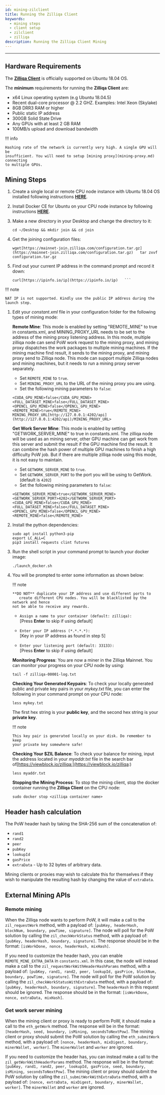 ```yaml
---
id: mining-zilclient
title: Running the Zilliqa Client
keywords:
  - mining steps
  - client setup
  - zilclient
  - zilliqa
description: Running the Zilliqa Client Mining
---
```


---

## Hardware Requirements

The [**Zilliqa Client**](https://github.com/Zilliqa/zilliqa) is officially
supported on Ubuntu 18.04 OS.

The **minimum** requirements for running the **Zilliqa Client** are:

- x64 Linux operating system (e.g Ubuntu 18.04.5)
- Recent dual-core processor @ 2.2 GHZ. Examples: Intel Xeon (Skylake)
- 8GB DRR3 RAM or higher
- Public static IP address
- 300GB Solid State Drive
- Any GPUs with at least 2 GB RAM
- 100MB/s upload and download bandwidth

!!! info

    Hashing rate of the network is currently very high. A single GPU will be
    insufficient. You will need to setup [mining proxy](mining-proxy.md) connecting
    to multiple GPUs.

## Mining Steps

1.  Create a single local or remote CPU node instance with Ubuntu 18.04 OS
    installed following instructions
    [**HERE**](http://releases.ubuntu.com/bionic/).

1.  Install Docker CE for Ubuntu on your CPU node instance by following
    instructions
    [**HERE**](https://docs.docker.com/install/linux/docker-ce/ubuntu/).

1.  Make a new directory in your Desktop and change the directory to it:

    ```shell
    cd ~/Desktop && mkdir join && cd join
    ```

1.  Get the joining configuration files:

    ```shell
    wget[https://mainnet-join.zilliqa.com/configuration.tar.gz](https://mainnet-join.zilliqa.com/configuration.tar.gz)   tar zxvf configuration.tar.gz
    ```

1.  Find out your current IP address in the command prompt and record it down:

    ````shell
    curl[https://ipinfo.io/ip](https://ipinfo.io/ip)   ```
    ````

!!! note

    NAT IP is not supported. Kindly use the public IP address during the
    launch step.

1.  Edit your _constant.xml_ file in your configuration folder for the following
    types of mining mode:

    **Remote Mine**: This mode is enabled by setting "REMOTE_MINE" to true in
    constants.xml, and MINING_PROXY_URL needs to be set to the address of the
    mining proxy listening address. In this mode, multiple zilliqa node can send
    PoW work request to the mining proxy, and mining proxy dispatches the work
    packages to multiple mining machines. If the mining machine find result, it
    sends to the mining proxy, and mining proxy send to Zilliqa node. This mode
    can support multiple Zilliqa nodes and mining machines, but it needs to run
    a mining proxy server separately.

    - Set `REMOTE_MINE` to `true`.
    - Set `MINING_PROXY_URL` to the URL of the mining proxy you are using.
    - Set the following mining parameters to `false`:

    ```shell
    <CUDA_GPU_MINE>false</CUDA_GPU_MINE>
    <FULL_DATASET_MINE>false</FULL_DATASET_MINE>
    <OPENCL_GPU_MINE>false</OPENCL_GPU_MINE>
    <REMOTE_MINE>true</REMOTE_MINE>
    MINING_PROXY_URL[http://127.0.0.1:4202/api](http://127.0.0.1:4202/api)/MINING_PROXY_URL>
    ```

    **Get Work Server Mine**: This mode is enabled by setting
    "GETWORK_SERVER_MINE" to true in constants.xml. The zilliqa node will be
    used as an mining server, other GPU machine can get work from this server
    and submit the result if the GPU machine find the result. It can combine the
    hash power of multiple GPU machines to finish a high difficulty PoW job. But
    if there are multiple zilliqa node using this mode, it is not easy to
    maintain.

    - Set `GETWORK_SERVER_MINE` to `true`.
    - Set `GETWORK_SERVER_PORT` to the port you will be using to GetWork.
      (default is `4202`)
    - Set the following mining parameters to `false`:

    ```shell
    <GETWORK_SERVER_MINE>true</GETWORK_SERVER_MINE>
    <GETWORK_SERVER_PORT>4202</GETWORK_SERVER_PORT>
    <CUDA_GPU_MINE>false</CUDA_GPU_MINE>
    <FULL_DATASET_MINE>false</FULL_DATASET_MINE>
    <OPENCL_GPU_MINE>false</OPENCL_GPU_MINE>
    <REMOTE_MINE>false</REMOTE_MINE>
    ```

1.  Install the python dependencies:

    ```shell
    sudo apt install python3-pip
    export LC_ALL=C
    pip3 install requests clint futures
    ```

1.  Run the shell script in your command prompt to launch your docker image:

    ```shell
    ./launch_docker.sh
    ```

1.  You will be prompted to enter some information as shown below:

    !!! note

        **DO NOT** duplicate your IP address and use different ports to
           create different CPU nodes. You will be blacklisted by the network and hence
        not be able to receive any rewards.

    - `Assign a name to your container (default: zilliqa):` <br/> [Press
      **Enter** to skip if using default]

    - `Enter your IP address (*.*.*.*):` <br/> [Key in your IP address as
      found in step 5]

    - `Enter your listening port (default: 33133):` <br/> [Press **Enter** to
      skip if using default]

    **Monitoring Progress**: You are now a miner in the Zilliqa Mainnet. You can
    monitor your progress on your CPU node by using:

    ```shell
    tail -f zilliqa-00001-log.txt
    ```

    **Checking Your Generated Keypairs**: To check your locally generated public
    and private key pairs in your _mykey.txt_ file, you can enter the following
    in your command prompt on your CPU node:

    ```shell
    less mykey.txt
    ```

    The first hex string is your **public key**, and the second hex string is
    your **private key**.

    !!! note

        This key pair is generated locally on your disk. Do remember to keep
        your private key somewhere safe!

    **Checking Your $ZIL Balance**: To check your balance for mining, input the
    address located in your _myaddr.txt_ file in the search bar
    of[https://viewblock.io/zilliqa:](https://viewblock.io/zilliqa:)

    ```shell
    less myaddr.txt
    ```

    **Stopping the Mining Process**: To stop the mining client, stop the docker
    container running the **Zilliqa Client** on the CPU node:

    ```shell
    sudo docker stop <zilliqa container name>
    ```

## Header hash calculation

The PoW header hash by taking the SHA-256 sum of the concatenation of:

- `rand1`
- `rand2`
- `peer`
- `pubKey`
- `lookupId`
- `gasPrice`
- `extraData` - Up to 32 bytes of arbitrary data.

Mining clients or proxies may wish to calculate this for themselves if they wish to manipulate the resulting hash by changing the value of `extraData`.

## External Mining APIs

### Remote mining

When the Zilliqa node wants to perform PoW, it will make a call to the `zil_requestWork` method, with a payload of: `[pubKey, headerHash, blockNum, boundary, powTime, signature]`.
The node will poll for the PoW solution by calling the `zil_checkWorkStatus` method, with a payload of: `[pubKey, headerHash, boundary, signature]`.
The response should be in the format: `[isWorkDone, nonce, headerHash, mixHash]`.

If you need to customize the header hash, you can enable `REMOTE_MINE_EXTRA_DATA` in `constants.xml`.
In this case, the node will instead make a call to the `zil_requestWorkWithHeaderHashParams` method, with a payload of: `[pubKey, rand1, rand2, peer, lookupId, gasPrice, blockNum, boundary, powTime, signature]`.
The node will poll for the PoW solution by calling the `zil_checkWorkStatusWithExtraData` method, with a payload of: `[pubKey, headerHash, boundary, signature]`.
The `headerHash` in this request should be ignored.
The response should be in the format: `[isWorkDone, nonce, extraData, mixHash]`.

### Get work server mining

When the mining client or proxy is ready to perform PoW, it should make a call to the `eth_getWork` method.
The response will be in the format: `[headerHash, seed, boundary, isMining, secondsToNextPow]`.
The mining client or proxy should submit the PoW solution by calling the `eth_submitWork` method, with a payload of: `[nonce, headerHash, mixDigest, boundary, minerWallet, worker]`.
The `minerWallet` and `worker` are ignored.

If you need to customize the header has, you can instead make a call to the `zil_getWorkWithHeaderParams` method.
The response will be in the format: `[pubKey, rand1, rand2, peer, lookupId, gasPrice, seed, boundary, isMining, secondsToNextPow]`.
The mining client or proxy should submit the PoW solution by calling the `zil_submitWorkWithExtraData` method, with a payload of: `[nonce, extraData, mixDigest, boundary, minerWallet, worker]`.
The `minerWallet` and `worker` are ignored.

